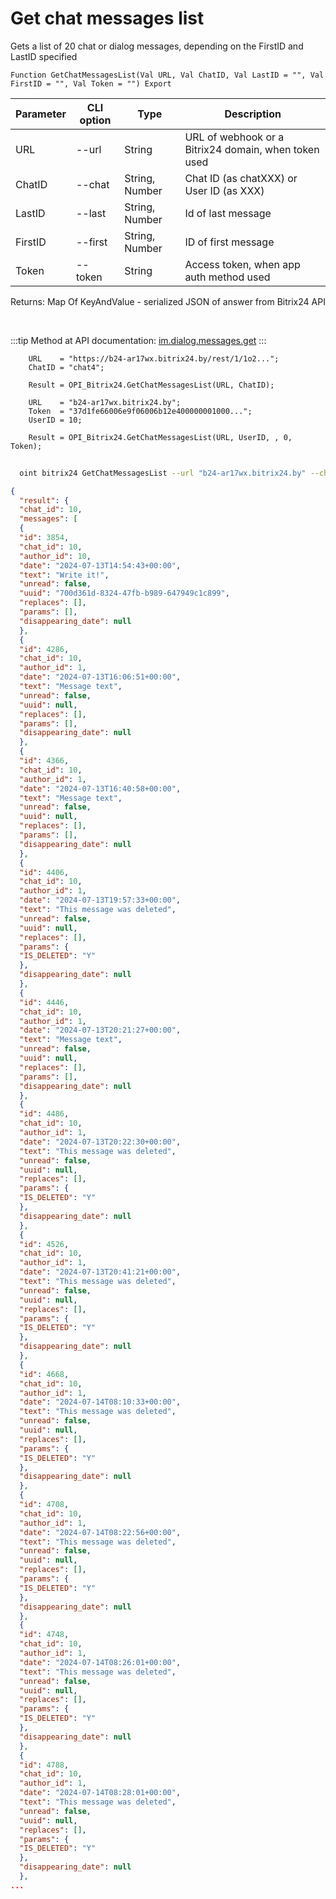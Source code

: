 ﻿---
sidebar_position: 13
---

# Get chat messages list
 Gets a list of 20 chat or dialog messages, depending on the FirstID and LastID specified



`Function GetChatMessagesList(Val URL, Val ChatID, Val LastID = "", Val FirstID = "", Val Token = "") Export`

  | Parameter | CLI option | Type | Description |
  |-|-|-|-|
  | URL | --url | String | URL of webhook or a Bitrix24 domain, when token used |
  | ChatID | --chat | String, Number | Chat ID (as chatXXX) or User ID (as XXX) |
  | LastID | --last | String, Number | Id of last message |
  | FirstID | --first | String, Number | ID of first message |
  | Token | --token | String | Access token, when app auth method used |

  
  Returns:  Map Of KeyAndValue - serialized JSON of answer from Bitrix24 API

<br/>

:::tip
Method at API documentation: [im.dialog.messages.get](https://dev.1c-bitrix.ru/learning/course/?COURSE_ID=93&LESSON_ID=11479)
:::
<br/>


```bsl title="Code example"
    URL    = "https://b24-ar17wx.bitrix24.by/rest/1/1o2...";
    ChatID = "chat4";

    Result = OPI_Bitrix24.GetChatMessagesList(URL, ChatID);

    URL    = "b24-ar17wx.bitrix24.by";
    Token  = "37d1fe66006e9f06006b12e400000001000...";
    UserID = 10;

    Result = OPI_Bitrix24.GetChatMessagesList(URL, UserID, , 0, Token);
```



```sh title="CLI command example"
    
  oint bitrix24 GetChatMessagesList --url "b24-ar17wx.bitrix24.by" --chat "chat4" --last %last% --first %first% --token "fe3fa966006e9f06006b12e400000001000..."

```

```json title="Result"
{
  "result": {
  "chat_id": 10,
  "messages": [
  {
  "id": 3854,
  "chat_id": 10,
  "author_id": 10,
  "date": "2024-07-13T14:54:43+00:00",
  "text": "Write it!",
  "unread": false,
  "uuid": "700d361d-8324-47fb-b989-647949c1c899",
  "replaces": [],
  "params": [],
  "disappearing_date": null
  },
  {
  "id": 4286,
  "chat_id": 10,
  "author_id": 1,
  "date": "2024-07-13T16:06:51+00:00",
  "text": "Message text",
  "unread": false,
  "uuid": null,
  "replaces": [],
  "params": [],
  "disappearing_date": null
  },
  {
  "id": 4366,
  "chat_id": 10,
  "author_id": 1,
  "date": "2024-07-13T16:40:58+00:00",
  "text": "Message text",
  "unread": false,
  "uuid": null,
  "replaces": [],
  "params": [],
  "disappearing_date": null
  },
  {
  "id": 4406,
  "chat_id": 10,
  "author_id": 1,
  "date": "2024-07-13T19:57:33+00:00",
  "text": "This message was deleted",
  "unread": false,
  "uuid": null,
  "replaces": [],
  "params": {
  "IS_DELETED": "Y"
  },
  "disappearing_date": null
  },
  {
  "id": 4446,
  "chat_id": 10,
  "author_id": 1,
  "date": "2024-07-13T20:21:27+00:00",
  "text": "Message text",
  "unread": false,
  "uuid": null,
  "replaces": [],
  "params": [],
  "disappearing_date": null
  },
  {
  "id": 4486,
  "chat_id": 10,
  "author_id": 1,
  "date": "2024-07-13T20:22:30+00:00",
  "text": "This message was deleted",
  "unread": false,
  "uuid": null,
  "replaces": [],
  "params": {
  "IS_DELETED": "Y"
  },
  "disappearing_date": null
  },
  {
  "id": 4526,
  "chat_id": 10,
  "author_id": 1,
  "date": "2024-07-13T20:41:21+00:00",
  "text": "This message was deleted",
  "unread": false,
  "uuid": null,
  "replaces": [],
  "params": {
  "IS_DELETED": "Y"
  },
  "disappearing_date": null
  },
  {
  "id": 4668,
  "chat_id": 10,
  "author_id": 1,
  "date": "2024-07-14T08:10:33+00:00",
  "text": "This message was deleted",
  "unread": false,
  "uuid": null,
  "replaces": [],
  "params": {
  "IS_DELETED": "Y"
  },
  "disappearing_date": null
  },
  {
  "id": 4708,
  "chat_id": 10,
  "author_id": 1,
  "date": "2024-07-14T08:22:56+00:00",
  "text": "This message was deleted",
  "unread": false,
  "uuid": null,
  "replaces": [],
  "params": {
  "IS_DELETED": "Y"
  },
  "disappearing_date": null
  },
  {
  "id": 4748,
  "chat_id": 10,
  "author_id": 1,
  "date": "2024-07-14T08:26:01+00:00",
  "text": "This message was deleted",
  "unread": false,
  "uuid": null,
  "replaces": [],
  "params": {
  "IS_DELETED": "Y"
  },
  "disappearing_date": null
  },
  {
  "id": 4788,
  "chat_id": 10,
  "author_id": 1,
  "date": "2024-07-14T08:28:01+00:00",
  "text": "This message was deleted",
  "unread": false,
  "uuid": null,
  "replaces": [],
  "params": {
  "IS_DELETED": "Y"
  },
  "disappearing_date": null
  },
...
```

